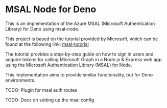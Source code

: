 # MSAL Node for Deno

This is an implementation of the Azure MSAL (Microsoft Authentication Library) for Deno using msal-node. 

This project is based on the tutorial provided by Microsoft, which can be found at the following link: [msal-tutorial](https://learn.microsoft.com/en-us/entra/identity-platform/tutorial-v2-nodejs-webapp-msal)

The tutorial provides a step-by-step guide on how to sign in users and acquire tokens for calling Microsoft Graph in a Node.js & Express web app using the Microsoft Authentication Library (MSAL) for Node.

This implementation aims to provide similar functionality, but for Deno environments.

TODO: Plugin for msal auth routes

TODO: Docs on setting up the msal config